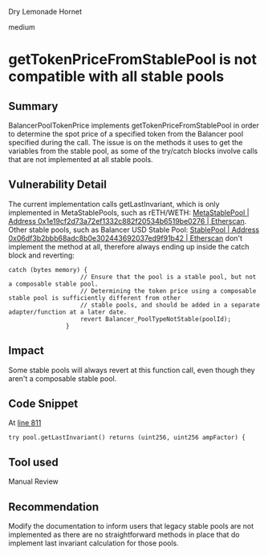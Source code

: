 Dry Lemonade Hornet

medium

# getTokenPriceFromStablePool is not compatible with all stable pools

## Summary
BalancerPoolTokenPrice implements getTokenPriceFromStablePool in order to determine the spot price of a specified token from the Balancer pool specified during the call.
The issue is on the methods it uses to get the variables from the stable pool, as some of the try/catch blocks involve calls that are not implemented at all stable pools.

## Vulnerability Detail
The current implementation calls getLastInvariant, which is only implemented in MetaStablePools, such as rETH/WETH: [MetaStablePool | Address 0x1e19cf2d73a72ef1332c882f20534b6519be0276 | Etherscan](https://etherscan.io/address/0x1e19cf2d73a72ef1332c882f20534b6519be0276). 
Other stable pools, such as Balancer USD Stable Pool: [StablePool | Address 0x06df3b2bbb68adc8b0e302443692037ed9f91b42 | Etherscan](https://etherscan.io/address/0x06df3b2bbb68adc8b0e302443692037ed9f91b42#readContract) don't implement the method at all, therefore always ending up inside the catch block and reverting:
```solidity
catch (bytes memory) {
                    // Ensure that the pool is a stable pool, but not a composable stable pool.
                    // Determining the token price using a composable stable pool is sufficiently different from other
                    // stable pools, and should be added in a separate adapter/function at a later date.
                    revert Balancer_PoolTypeNotStable(poolId);
                }
```

## Impact
Some stable pools will always revert at this function call, even though they aren't a composable stable pool.

## Code Snippet
At [line 811](https://github.com/sherlock-audit/2023-11-olympus/blob/main/bophades/src/modules/PRICE/submodules/feeds/BalancerPoolTokenPrice.sol#L811)
```solidity
try pool.getLastInvariant() returns (uint256, uint256 ampFactor) {
```


## Tool used

Manual Review

## Recommendation
Modify the documentation to inform users that legacy stable pools are not implemented as there are no straightforward methods in place that do implement last invariant calculation for those pools.
